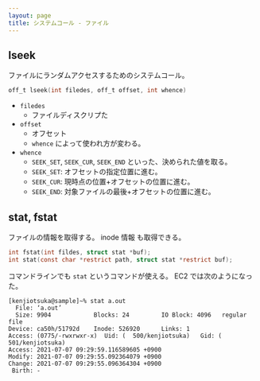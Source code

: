 ```yaml
---
layout: page
title: システムコール - ファイル
---
```




## lseek

ファイルにランダムアクセスするためのシステムコール。

```c
off_t lseek(int filedes, off_t offset, int whence)
```

* `filedes`
    * ファイルディスクリプた
* `offset`
    * オフセット
    * `whence` によって使われ方が変わる。
* `whence`
    * `SEEK_SET`, `SEEK_CUR`, `SEEK_END` といった、決められた値を取る。
    * `SEEK_SET`: オフセットの指定位置に進む。
    * `SEEK_CUR`: 現時点の位置+オフセットの位置に進む。
    * `SEEK_END`: 対象ファイルの最後+オフセットの位置に進む。

## stat, fstat

ファイルの情報を取得する。 inode 情報 も取得できる。

```c
int fstat(int fildes, struct stat *buf);
int stat(const char *restrict path, struct stat *restrict buf);
```

コマンドラインでも `stat` というコマンドが使える。
EC2 では次のようになった。

```
[kenjiotsuka@sample]~% stat a.out 
  File: ‘a.out’
  Size: 9904            Blocks: 24         IO Block: 4096   regular file
Device: ca50h/51792d    Inode: 526920      Links: 1
Access: (0775/-rwxrwxr-x)  Uid: (  500/kenjiotsuka)   Gid: (  501/kenjiotsuka)
Access: 2021-07-07 09:29:59.116589605 +0900
Modify: 2021-07-07 09:29:55.092364079 +0900
Change: 2021-07-07 09:29:55.096364304 +0900
 Birth: -
```


